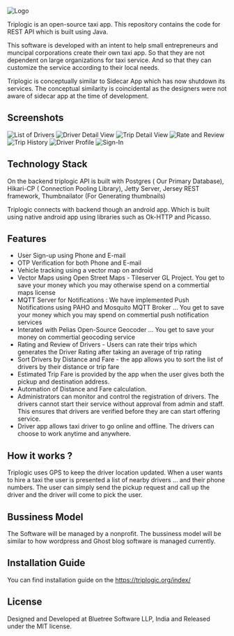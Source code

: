 


![Logo](https://triplogic.org/wp-content/uploads/2018/01/cropped-bitmap-copy.png)

Triplogic is an open-source taxi app. This repository contains the code for REST API which is built using Java. 

This software is developed with an intent to help small entrepreneurs and muncipal corporations create their own taxi app.
So that they are not dependent on large organizations for taxi service. And so that they can customize the service according to their local needs. 

Triplogic is conceptually similar to Sidecar App which has now shutdown its services. The conceptual similarity is coincidental as the designers were not aware of sidecar app at the time of development. 

## Screenshots

![List of Drivers](https://triplogic.org/wp-content/uploads/2018/01/1-e1517148482850.png)
![Driver Detail View](https://triplogic.org/wp-content/uploads/2018/01/2-e1517148565623.png)
![Trip Detail View](https://triplogic.org/wp-content/uploads/2018/01/3-e1517148576746.png)
![Rate and Review](https://triplogic.org/wp-content/uploads/2018/01/4-e1517148594101.png)
![Trip History](https://triplogic.org/wp-content/uploads/2018/01/5-e1517148604332.png)
![Driver Profile](https://triplogic.org/wp-content/uploads/2018/01/6-e1517148618473.png)
![Sign-In](https://triplogic.org/wp-content/uploads/2018/01/7-e1517148628451.png)


## Technology Stack

On the backend triplogic API is built with Postgres ( Our Primary Database), Hikari-CP ( Connection Pooling Library), Jetty Server, Jersey REST framework, Thumbnailator (For Generating thumbnails)

Triplogic connects with backend though an android app. Which is built using native android app using libraries such as Ok-HTTP and Picasso. 


## Features

- User Sign-up using Phone and E-mail
- OTP Verification for both Phone and E-mail 
- Vehicle tracking using a vector map on android
- Vector Maps using Open Street Maps - Tileserver GL Project. You get to save your money which you may otherwise spend on a commertial maps license
- MQTT Server for Notifications : We have implemented Push Notifications using PAHO and Mosquito MQTT Broker ... You get to save your money which you may spend on commertial push notification services
- Interated with Pelias Open-Source Geocoder ... You get to save your money on commertial geocoding service
- Rating and Review of Drivers - Users can rate their trips which generates the Driver Rating after taking an average of trip rating
- Sort Drivers by Distance and Fare - the app allows you to sort the list of drivers by their distance or trip fare
- Estimated Trip Fare is provided by the app when the user gives both the pickup and destination address.
- Automation of Distance and Fare calculation. 
- Administrators can monitor and control the registration of drivers. The drivers cannot start their service without approval from admin and staff. This ensures that drivers are verified before they are can start offering service. 
- Driver app allows taxi driver to go online and offline. The drivers can choose to work anytime and anywhere. 

## How it works ? 

Triplogic uses GPS to keep the driver location updated. When a user wants to hire a taxi the user is presented a list of nearby drivers … and their phone numbers.
The user can simply send the pickup request and call up the driver and the driver will come to pick the user.

## Bussiness Model

The Software will be managed by a nonprofit. The bussiness model will be similar to how wordpress and Ghost blog software is managed currently.

## Installation Guide

You can find installation guide on the https://triplogic.org/index/

## License

Designed and Developed at Bluetree Software LLP, India and Released under the MIT license. 
